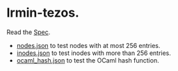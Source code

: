 # Irmin-tezos.

Read the [Spec](https://hackmd.io/@samoht/tezos-context-hash).

- [nodes.json] to test nodes with at most 256 entries.
- [inodes.json] to test inodes with more than 256 entries.
- [ocaml_hash.json] to test the OCaml hash function.

[nodes.json]: https://raw.githubusercontent.com/tarides/tezos-context-hash/main/data/nodes.json
[inodes.json]: https://raw.githubusercontent.com/tarides/tezos-context-hash/main/data/inodes.json
[ocaml_hash.json]: https://raw.githubusercontent.com/tarides/tezos-context-hash/main/data/ocaml_hash.json